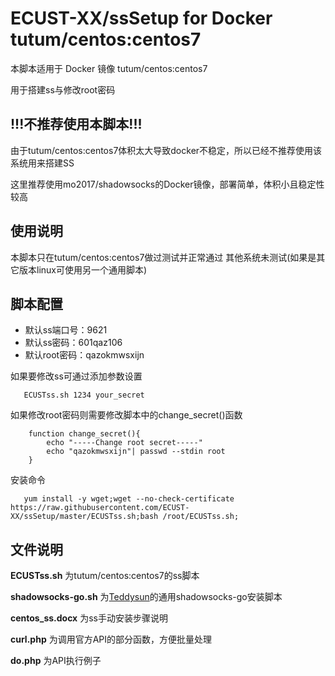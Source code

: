 ECUST-XX/ssSetup for Docker tutum/centos:centos7
=========================
本脚本适用于 Docker 镜像 tutum/centos:centos7

用于搭建ss与修改root密码

!!!不推荐使用本脚本!!!
------------
由于tutum/centos:centos7体积太大导致docker不稳定，所以已经不推荐使用该系统用来搭建SS

这里推荐使用mo2017/shadowsocks的Docker镜像，部署简单，体积小且稳定性较高

使用说明
------------

本脚本只在tutum/centos:centos7做过测试并正常通过
其他系统未测试(如果是其它版本linux可使用另一个通用脚本)

脚本配置
------------
* 默认ss端口号：9621
* 默认ss密码：601qaz106
* 默认root密码：qazokmwsxijn

如果要修改ss可通过添加参数设置
 ```shell
    ECUSTss.sh 1234 your_secret
 ```
如果修改root密码则需要修改脚本中的change_secret()函数
```shell
    function change_secret(){
    	echo "-----Change root secret-----"
    	echo "qazokmwsxijn"| passwd --stdin root
    }
 ```
安装命令
```shell
   yum install -y wget;wget --no-check-certificate https://raw.githubusercontent.com/ECUST-XX/ssSetup/master/ECUSTss.sh;bash /root/ECUSTss.sh;
 ```

文件说明
------------
**ECUSTss.sh** 为tutum/centos:centos7的ss脚本

**shadowsocks-go.sh** 为[Teddysun](i@teddysun.com)的通用shadowsocks-go安装脚本

**centos_ss.docx** 为ss手动安装步骤说明

**curl.php** 为调用官方API的部分函数，方便批量处理

**do.php** 为API执行例子
